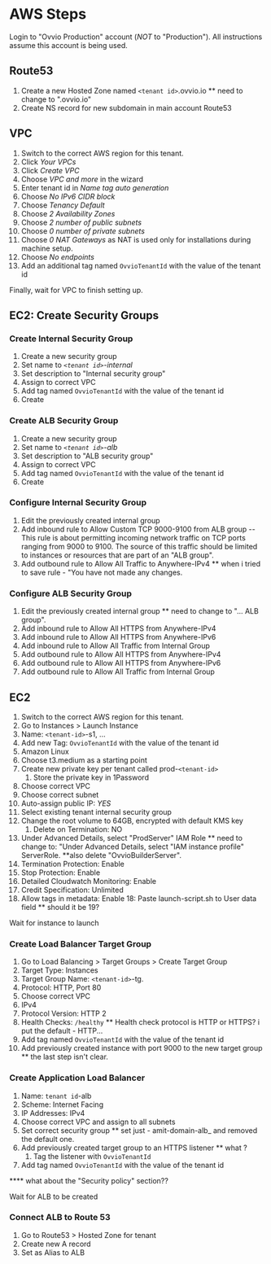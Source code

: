 # AWS Steps

Login to "Ovvio Production" account (_NOT_ to "Production"). All instructions
assume this account is being used.

## Route53

1. Create a new Hosted Zone named `<tenant id>`.ovvio.io
** need to change to "<organization id>.ovvio.io"
2. Create NS record for new subdomain in main account Route53

## VPC

1. Switch to the correct AWS region for this tenant.
2. Click _Your VPCs_
3. Click _Create VPC_
4. Choose _VPC and more_ in the wizard
5. Enter tenant id in _Name tag auto generation_
6. Choose _No IPv6 CIDR block_
7. Choose _Tenancy Default_
8. Choose _2 Availability Zones_
9. Choose _2 number of public subnets_
10. Choose _0 number of private subnets_
11. Choose _0 NAT Gateways_ as NAT is used only for installations during machine
    setup.
12. Choose _No endpoints_
13. Add an additional tag named `OvvioTenantId` with the value of the tenant id

Finally, wait for VPC to finish setting up.

## EC2: Create Security Groups

### Create Internal Security Group

1. Create a new security group
2. Set name to _`<tenant id>`-internal_
3. Set description to "Internal security group"
4. Assign to correct VPC
5. Add tag named `OvvioTenantId` with the value of the tenant id
6. Create

### Create ALB Security Group

1. Create a new security group
2. Set name to _`<tenant id>`-alb_
3. Set description to "ALB security group"
4. Assign to correct VPC
5. Add tag named `OvvioTenantId` with the value of the tenant id
6. Create

### Configure Internal Security Group

1. Edit the previously created internal group
2. Add inbound rule to Allow Custom TCP 9000-9100 from ALB group
-- This rule is about permitting incoming network traffic on TCP ports ranging from 9000 to 9100. The source of this traffic should be limited to instances or resources that are part of an "ALB group".
3. Add outbound rule to Allow All Traffic to Anywhere-IPv4
** when i tried to save rule - "You have not made any changes. 
### Configure ALB Security Group

1. Edit the previously created internal group 
** need to change to "... ALB group".
2. Add inbound rule to Allow All HTTPS from Anywhere-IPv4
3. Add inbound rule to Allow All HTTPS from Anywhere-IPv6
4. Add inbound rule to Allow All Traffic from Internal Group
5. Add outbound rule to Allow All HTTPS from Anywhere-IPv4
6. Add outbound rule to Allow All HTTPS from Anywhere-IPv6
7. Add outbound rule to Allow All Traffic from Internal Group

## EC2

1. Switch to the correct AWS region for this tenant.
2. Go to Instances > Launch Instance
3. Name: `<tenant-id>`-s1, ...
4. Add new Tag: `OvvioTenantId` with the value of the tenant id
5. Amazon Linux
6. Choose t3.medium as a starting point
7. Create new private key per tenant called prod-`<tenant-id>`
   1. Store the private key in 1Password
8. Choose correct VPC
9. Choose correct subnet
10. Auto-assign public IP: _YES_
11. Select existing tenant internal security group
12. Change the root volume to 64GB, encrypted with default KMS key
    1. Delete on Termination: NO
13. Under Advanced Details, select "ProdServer" IAM Role
** need to change to: "Under Advanced Details, select "IAM instance profile" ServerRole.
**also delete "OvvioBuilderServer".
14. Termination Protection: Enable
15. Stop Protection: Enable
16. Detailed Cloudwatch Monitoring: Enable
17. Credit Specification: Unlimited
18. Allow tags in metadata: Enable
 18: Paste launch-script.sh to User data field
** should it be 19?

Wait for instance to launch

### Create Load Balancer Target Group

1. Go to Load Balancing > Target Groups > Create Target Group
2. Target Type: Instances
3. Target Group Name: `<tenant-id>`-tg.
4. Protocol: HTTP, Port 80
5. Choose correct VPC
6. IPv4
7. Protocol Version: HTTP 2
8. Health Checks: `/healthy`
** Health check protocol is HTTP or HTTPS? i put the default - HTTP... 
9. Add tag named `OvvioTenantId` with the value of the tenant id
10. Add previously created instance with port 9000 to the new target group
** the last step isn't clear.

### Create Application Load Balancer

1. Name: `tenant id`-alb
2. Scheme: Internet Facing
3. IP Addresses: IPv4
4. Choose correct VPC and assign to all subnets
5. Set correct security group 
** set just - amit-domain-alb_ and removed the default one.
6. Add previously created target group to an HTTPS listener     ** what ?
   1. Tag the listener with `OvvioTenantId`
7. Add tag named `OvvioTenantId` with the value of the tenant id

**** what about the "Security policy" section??

Wait for ALB to be created

### Connect ALB to Route 53

1. Go to Route53 > Hosted Zone for tenant
2. Create new A record
3. Set as Alias to ALB
